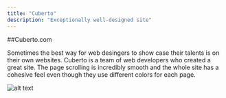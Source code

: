 ```yaml
---
title: "Cuberto"
description: "Exceptionally well-designed site"
---
```


##Cuberto.com


Sometimes the best way for web desingers to show case their talents is on their own websites. Cuberto is a team of web developers who created a great site. The page scrolling is incredibly smooth and the whole site has a cohesive feel even though they use different colors for each page.

![alt text](https://cdn.dribbble.com/users/4859/screenshots/2794185/cuberto.gif "cuberto-screenshot")

